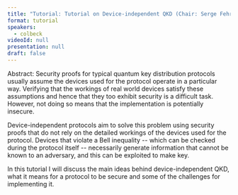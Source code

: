 ```yaml
---
title: "Tutorial: Tutorial on Device-independent QKD (Chair: Serge Fehr)"
format: tutorial
speakers:
  - colbeck
videoId: null
presentation: null
draft: false
---
```

Abstract: Security proofs for typical quantum key distribution protocols usually assume the devices used for the protocol operate in a particular way. Verifying that the workings of real world devices satisfy these assumptions and hence that they too exhibit security is a difficult task. However, not doing so means that the implementation is potentially insecure.

Device-independent protocols aim to solve this problem using security proofs that do not rely on the detailed workings of the devices  used for the protocol. Devices that violate a Bell inequality -- which can be checked during the protocol itself -- necessarily generate information that cannot be known to an adversary, and this can be exploited to make key.

In this tutorial I will discuss the main ideas behind device-independent QKD, what it means for a protocol to be secure and some of the challenges for implementing it.

<!-- fields to use above: -->
<!-- videoId: "Vfl9pPh6ipI" -->
<!-- presentation: "/slides/invited-MargaridaPereira.pdf" -->
